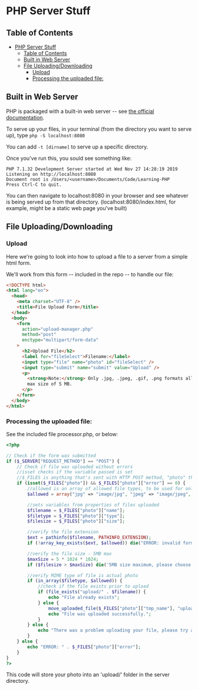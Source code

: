# PHP Server Stuff

## Table of Contents

- [PHP Server Stuff](#php-server-stuff)
  - [Table of Contents](#table-of-contents)
  - [Built in Web Server](#built-in-web-server)
  - [File Uploading/Downloading](#file-uploadingdownloading)
    - [Upload](#upload)
    - [Processing the uploaded file:](#processing-the-uploaded-file)

## Built in Web Server

PHP is packaged with a built-in web server -- see [the official documentation](https://www.php.net/manual/en/features.commandline.webserver.php).

To serve up your files, in your terminal (from the directory you want to serve up), type `php -S localhost:8080`

You can add `-t [dirname]` to serve up a specific directory.

Once you've run this, you sould see something like:

```
PHP 7.1.32 Development Server started at Wed Nov 27 14:28:19 2019
Listening on http://localhost:8080
Document root is /Users/<username>/Documents/Code/Learning-PHP
Press Ctrl-C to quit.
```

You can then navigate to localhost:8080 in your browser and see whatever is being served up from that directory. (localhost:8080/index.html, for example, might be a static web page you've built)

## File Uploading/Downloading

### Upload

Here we're going to look into how to upload a file to a server from a simple html form.

We'll work from this form -- included in the repo -- to handle our file:

```html
<!DOCTYPE html>
<html lang="en">
  <head>
    <meta charset="UTF-8" />
    <title>File Upload Form</title>
  </head>
  <body>
    <form
      action="upload-manager.php"
      method="post"
      enctype="multipart/form-data"
    >
      <h2>Upload File</h2>
      <label for="fileSelect">Filename:</label>
      <input type="file" name="photo" id="fileSelect" />
      <input type="submit" name="submit" value="Upload" />
      <p>
        <strong>Note:</strong> Only .jpg, .jpeg, .gif, .png formats allowed to a
        max size of 5 MB.
      </p>
    </form>
  </body>
</html>
```

### Processing the uploaded file:

See the included file processor.php, or below:

```php
<?php

// Check if the form was submitted
if ($_SERVER["REQUEST_METHOD"] == "POST") {
    // Check if file was uploaded without errors
    //isset checks if the variable passed is set
    //$_FILES is anything that's sent with HTTP POST method, "photo" the name of the input sent through.
    if (isset($_FILES["photo"]) && $_FILES["photo"]["error"] == 0) {
        //allowed is an array of allowed file types, to be used for only allowing image upload
        $allowed = array("jpg" => "image/jpg", "jpeg" => "image/jpeg", "gif" => "image/gif", "png" => "image/png");

        //sets variables from properties of files uploaded
        $filename = $_FILES["photo"]["name"];
        $filetype = $_FILES["photo"]["type"];
        $filesize = $_FILES["photo"]["size"];

        //verify the file extension
        $ext = pathinfo($filename, PATHINFO_EXTENSION);
        if (!array_key_exists($ext, $allowed)) die("ERROR: invalid format, please upload a photo only.");

        //verify the file size - 5MB max
        $maxSize = 5 * 1024 * 1024;
        if ($filesize > $maxSize) die('5MB size maximum, please choose a smaller file.');

        //verify MIME type of file is actual photo
        if (in_array($filetype, $allowed)) {
            //check if the file exists prior to upload
            if (file_exists("upload/" . $filename)) {
                echo "File already exists";
            } else {
                move_uploaded_file($_FILES["photo"]["tmp_name"], "upload/" . $filename);
                echo "File was uploaded successfully.";
            }
        } else {
            echo "There was a problem uploading your file, please try again.";
        }
    } else {
        echo "ERROR: " . $_FILES["photo"]["error"];
    }
}
?>
```

This code will store your photo into an 'upload/' folder in the server directory.
